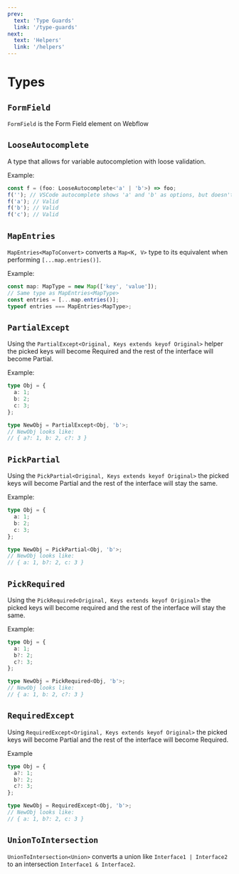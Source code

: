 ```yaml
---
prev:
  text: 'Type Guards'
  link: '/type-guards'
next:
  text: 'Helpers'
  link: '/helpers'
---
```


# Types

## `FormField`

`FormField` is the Form Field element on Webflow

## `LooseAutocomplete`

A type that allows for variable autocompletion with loose validation.

Example:

```typescript
const f = (foo: LooseAutocomplete<'a' | 'b'>) => foo;
f(''); // VSCode autocomplete shows 'a' and 'b' as options, but doesn't fail when a different option is provided.
f('a'); // Valid
f('b'); // Valid
f('c'); // Valid
```

## `MapEntries`

`MapEntries<MapToConvert>` converts a `Map<K, V>` type to its equivalent when performing `[...map.entries()]`.

Example:

```typescript
const map: MapType = new Map(['key', 'value']);
// Same type as MapEntries<MapType>
const entries = [...map.entries()];
typeof entries === MapEntries<MapType>;
```

## `PartialExcept`

Using the `PartialExcept<Original, Keys extends keyof Original>` helper the picked keys will become Required and the rest of the interface will become Partial.

Example:

```ts
type Obj = {
  a: 1;
  b: 2;
  c: 3;
};

type NewObj = PartialExcept<Obj, 'b'>;
// NewObj looks like:
// { a?: 1, b: 2, c?: 3 }
```

## `PickPartial`

Using the `PickPartial<Original, Keys extends keyof Original>` the picked keys will become Partial and the rest of the interface will stay the same.

Example:

```ts
type Obj = {
  a: 1;
  b: 2;
  c: 3;
};

type NewObj = PickPartial<Obj, 'b'>;
// NewObj looks like:
// { a: 1, b?: 2, c: 3 }
```

## `PickRequired`

Using the `PickRequired<Original, Keys extends keyof Original>` the picked keys will become required and the rest of the interface will stay the same.

Example:

```ts
type Obj = {
  a: 1;
  b?: 2;
  c?: 3;
};

type NewObj = PickRequired<Obj, 'b'>;
// NewObj looks like:
// { a: 1, b: 2, c?: 3 }
```

## `RequiredExcept`

Using `RequiredExcept<Original, Keys extends keyof Original>` the picked keys will become Partial and the rest of the interface will become Required.

Example

```ts
type Obj = {
  a?: 1;
  b?: 2;
  c?: 3;
};

type NewObj = RequiredExcept<Obj, 'b'>;
// NewObj looks like:
// { a: 1, b?: 2, c: 3 }
```

## `UnionToIntersection`

`UnionToIntersection<Union>` converts a union like `Interface1 | Interface2` to an intersection `Interface1 & Interface2`.
